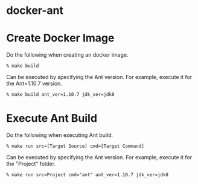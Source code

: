 # docker-ant

# Create Docker Image
Do the following when creating an docker image.
```
% make build
```
Can be executed by specifying the Ant version.
For example, execute it for the Ant=1.10.7 version. 
```
% make build ant_ver=1.10.7 jdk_ver=jdk8
```

# Execute Ant Build
Do the following when executing Ant build.
```
% make run src=[Target Source] cmd=[Target Command]
```

Can be executed by specifying the Ant version.
For example, execute it for the "Project" folder. 
```
% make run src=Project cmd="ant" ant_ver=1.10.7 jdk_ver=jdk8
```
